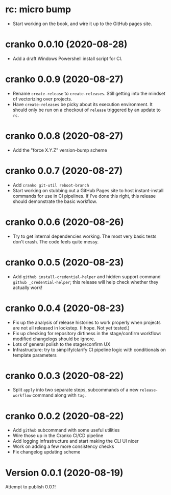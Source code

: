 # rc: micro bump

- Start working on the book, and wire it up to the GitHub pages site.

# cranko 0.0.10 (2020-08-28)

- Add a draft Windows Powershell install script for CI.

# cranko 0.0.9 (2020-08-27)

- Rename `create-release` to `create-releases`. Still getting into the mindset
  of vectorizing over projects.
- Have `create-releases` be picky about its execution environment. It should
  only be run on a checkout of `release` triggered by an update to `rc`.

# cranko 0.0.8 (2020-08-27)

- Add the "force X.Y.Z" version-bump scheme

# cranko 0.0.7 (2020-08-27)

- Add `cranko git-util reboot-branch`
- Start working on stubbing out a GitHub Pages site to host instant-install
  commands for use in CI pipelines. If I've done this right, this release should
  demonstrate the basic workflow.

# cranko 0.0.6 (2020-08-26)

- Try to get internal dependencies working. The most very basic tests don't
  crash. The code feels quite messy.

# cranko 0.0.5 (2020-08-23)

- Add `github install-credential-helper` and hidden support command `github
  _credential-helper`; this release will help check whether they actually work!

# cranko 0.0.4 (2020-08-23)

- Fix up the analysis of release histories to work properly when projects are not
  all released in lockstep. (I hope. Not yet tested.)
- Fix up checking for repository dirtiness in the stage/confirm workflow: modified
  changelogs should be ignore.
- Lots of general polish to the stage/confirm UX
- Infrastructure: try to simplify/clarify CI pipeline logic with conditionals on
  template parameters

# cranko 0.0.3 (2020-08-22)

- Split `apply` into two separate steps, subcommands of a new `release-workflow`
  command along with `tag`.

# cranko 0.0.2 (2020-08-22)

- Add `github` subcommand with some useful utilities
- Wire those up in the Cranko CI/CD pipeline
- Add logging infrastructure and start making the CLI UI nicer
- Work on adding a few more consistency checks
- Fix changelog updating scheme

# Version 0.0.1 (2020-08-19)

Attempt to publish 0.0.1!
